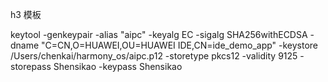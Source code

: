 h3 模板

keytool -genkeypair -alias "aipc" -keyalg EC -sigalg SHA256withECDSA -dname "C=CN,O=HUAWEI,OU=HUAWEI IDE,CN=ide_demo_app"  -keystore /Users/chenkai/harmony_os/aipc.p12 -storetype pkcs12 -validity 9125 -storepass Shensikao -keypass Shensikao
